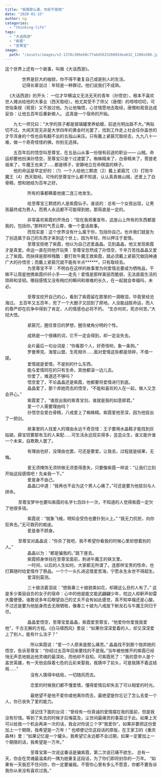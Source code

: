 ```yaml
---
title: "紫霞那么美，你却不爱她"
date: "2020-01-15"
author: ng
categories: 
  - "thinking-life"
tags: 
  - "大话西游"
  - "紫霞"
  - "至尊宝"
image:
  path: "/assets/images/v2-1378c386e68c7fab4563326002dea632_1200x500.jpg"
---
```


这个世界上还有一个故事，叫做《大话西游》。  
  
　　　　世界是巨大的枷锁，你不得不重复自己或是别人的生活。  
　　　　记得长辈说过：年轻是一种罪过。他们说我们不成熟。  
  
  《大话西游》的开头： 一位才华横溢又无法无天的青年（孙悟空），根本不喜欢世人摊派给他的大事业（西天取经）。他尤其受不了师父（唐僧）的唠唠叨叨，可世俗条规（观音）又不放过他。为让他悔悟，心甘情愿地去取经，唐僧和观音达成妥协：让他五百年后重新做人。 这真是一个宿命的开始。  
  
　　九七一师兄曰：“大学的孩子都是玻璃罐里养蛤蟆，前途光明出路不大。”再贴切不过。大闹天宫无非是大学四年的黄金时光罢了，找到工作走上社会任你盖世的才华浑身的个性也自有翻不出的五指山来压。只有戴上紧箍咒取经去，九九八十一难，做一个奇奇怪怪的佛。你别无选择。  
  
　　五百年后的悟空叫至尊宝，在五岳山从事一份很有前途的职业—— 山贼。命运却要他扮演孙悟空，至尊宝只是个过渡罢了。蜘蛛精来了，白骨精来了，菩提老祖来了，牛魔王也来了……都是棋子，安静地立在命棋盘的棋子。  
　　他的命运是早定好的：（1）一个人给他三颗痣（2）戴上紧箍咒（3）打败牛魔王（4）西天取经。可怜的至尊宝什么都不知道，认认真真做山贼，还爱上了白骨精，想和她结为百年之好。  
  
　　　　　 所有的事都瞒着他接二连三地发生。  
  
　　　　　 给至尊宝三颗痣的人是紫霞仙子。谁说的：总有一个女孩出现，让男孩最终成为男人。而男人永远都不可能得到她，那简直是一定的。  
  
　　　　　 非常喜欢紫霞的开场白：“现在我郑重宣布，这座山上所有的东西都是我的，包括你。”那样的气贯云霄，像一个童话故事。  
　　　　　 而现实是：这个世界没有什么属于你，包括你自己。也许我们就是为了创造属于自己的东西才来到这个世上，因为年轻，所以押注于爱情。  
　　　　　 至尊宝拒绝了紫霞，他以为自己还爱晶晶。见到晶晶，他又发现紫霞才是真爱。命运一直在同他开玩笑：至尊宝忽然成了孙悟空，千辛万苦找晶晶又爱上了紫霞。而抉择是那样残酷：要打败牛魔王救紫霞，就必须戴上紧箍咒做回神通广大的孙悟空；而戴上紧箍咒就不能有半点\*\*\*\*\*\*，只有取经去。  
　　　　　 为至尊宝不平：不明白在这样的故事里为何爱情总要成为牺牲品，干嘛不让周星弛携紫霞纤纤小手——走先！爱情是那样美丽而脆弱，无法直面生活的琐碎和坚韧。哪段感情又没有绚烂的瞬间和艰难的长久，在一起就会幸福吗，未必。  
  
　　　　　 至尊宝挖开自己的心，看到了紫霞留在那里的一滴眼泪，毕竟曾经沧海过。 五百年又五百年，兜了一个大圈子又回到了原地。人没能战胜命运，而人的尊严却在抗争中得到了肯定，人的情感也必将不朽。 “生亦何欢，死亦何苦。”大彻大悟。  
  
　　　　　 紧箍咒，圈住昔日的梦想，圈住棱角分明的个性。  
  
　　　　　 成熟是一个很痛的词，它不一定会得到，却一定会失去。  
  
  
　　　　　 全片最后一句台词是：“你看那个人，好奇怪哟，象一条狗。”  
　　　　　 罗曼蒂克、海誓山盟、生死相许……面对爱情这些都是琐碎，不值一提。  
　　　　　 爱情就是爱情，不是别的什么东西。  
　　　　　 能与爱情同在的只有生命，其他都滚一边儿去。  
　　　　　 你爱了，难道还不够吗？  
　　　　　 悟空爱了，不论晶晶还是紫霞，他都要将爱情进行到底。  
　　　　　 晶晶爱了，那个弃她而去的悟空，“不能和喜欢的人在一起，做人又怎会开心。”  
　　　　　 紫霞爱了，“谁拔出我的紫青宝剑，谁就是我的如意郎君。”  
　　　　　 爱一个人需要理由吗？  
　　　　　 孙悟空会爱白骨精，八戒爱上了蜘蛛精。紫霞爱他至深，因为他拔出了一把剑。  
  
　　　　　 故事里的人找爱人的理由永远千奇百怪：王子要用水晶鞋才能找到灰姑娘，薛宝钗要那有玉的人来配……可生活永远现实得多，芸芸众生，谁又能许谁一个未来，自欺欺人罢了。  
  
　　　　　 有理由也好，没理由也罢，可还是要爱。让我去，过程就是结果，无悔。  
  
　　　　　 爱无须掩饰无须矫做无须患得患失，只要像紫霞一样说：“让我们立刻开始这段感情吧！先亲我一下。”  
　　　　　 爱是身不由己。  
　　　　　 晶晶口中道：“我再也不会为这个男人心痛了。”可还是要为他拔剑与人拼命。  
  
  
  
  
           至尊宝梦中也要叫紫霞的名字七百四十一次，不知道的人觉得紫霞一定欠了他很多钱。  
  
　　　　　 紫霞说：“就象飞蛾，明知会受伤也要扑到火上。” “我无力抗拒，向你狂奔去。”无可救药的痴迷。  
　　　　　 爱是奋不顾身。  
  
  

           至尊宝对晶晶说：“你杀了我吧，我不希望你看我的时候心里却想着别的人。”  
　　　　　 晶晶以为：“都是骗我的。”跳下崖去。  
　　　　　 紫霞把身体挡在至尊宝面前，刺进牛魔王的铁叉里。  
　　　　　 一时间，以后的人生如何，大家都无所谓了。连那样宝贵的性命，也打算随时给爱情作了祭品。一个个一头扎进这情爱苦海，宁愿永生永世不得超生。  
　　　　　 爱深刻莫测。  
  
　　　　　 三十娘流着泪说：“想我春三十娘貌美如花，却跟这么丑的人有了。” 这是多少美丽自负的女子的宿命：心中的他是能文能武翩翩少年，枕边人却鼾声如雷大腹便便。谁敢说多年后眼望自己的丈夫不会有如此感觉，真不知幸福还是心酸。不过还是要为他挺身而去无限牺牲，像春三十娘为八戒放下断龙石与牛魔王同归于尽。  
  
　　　　　 晶晶爱悟空，至尊宝爱晶晶，紫霞爱至尊宝，“他爱你你爱我我爱他”，千古无解的方程。《白马啸西风》里说：“如果你深深爱着的人，却又深深爱上了别人，能有什么法子？”  
  
　　　　　　所以紫霞说：“爱一个人原来是那么痛苦。” 晶晶找不到那个抛弃她的悟空，告诉至尊宝：“你经过五百年回来要找的不是我。”当年被他推开的紫霞已经悄无声息地抵达他灵魂的最深处，而他却不自知。可紫霞死了：“我的意中人是个盖世英雄，有一天他会踩着七色的云彩来娶我，我猜中了前头，可是我猜不着这结局……”  
　　　　　　没有人猜得中结局，一切随风而去。  
  
　　　　　　恋爱的时候我们都不懂爱情，懂得爱情后却失去了可以相爱的时光。  
  
　　　　　　最绝望不是他不爱你或他离你而去，最绝望是你忘记了怎么去爱一个人，你已丧失了爱的能力。  
  
　　　　　　请记住下面的台词：“曾经有一份真诚的爱情摆在我的面前，但是我没有珍惜。等到了失去的时候才后悔莫及，尘世间最痛苦的事莫过于此。如果上天可以给我一个机会再来一次的话，我会对你说三个字“我爱你”。如果非要把这份爱加上一个期限，我希望是一万年！” 也顺便记住这段话的原版，在王家卫的《重庆森林》里：“如果记忆是一个罐头，我希望它永远都不会过期，如果一定要加上一个期限的话，我希望是一万年。”  
  
　　　　　　至尊宝第一次说这番话是骗紫霞，第二次说已痛不欲生。 总有一天，你会在灵魂最温柔的一隅为她重复这段话，为了你们即将封存的一万年。 “如果有一天我忍不住问你，你一定要骗我。不管你心里有多么不愿意，你都不要告诉我你从来没有喜欢过我。”
